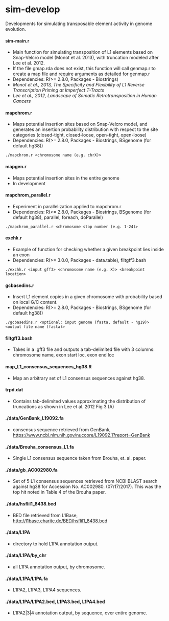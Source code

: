 # sim-develop
Developments for simulating transposable element activity in genome evolution.

#### sim-main.r
* Main function for simulating transposition of L1 elements based on Snap-Velcro model (Monot et al. 2013), with truncation modeled after Lee et al. 2012.
* If the file gmap.rda does not exist, this function will call genmap.r to create a map file and require arguments as detailed for genmap.r
* Dependencies: R(>= 2.8.0, Packages - Biostrings)
* *Monot et al., 2013, The Specificity and Flexibility of L1 Reverse Transcription Priming at Imperfect T-Tracts*
* *Lee et al., 2012, Landscape of Somatic Retrotransposition in Human Cancers*

#### mapchrom.r
* Maps potential insertion sites based on Snap-Velcro model, and generates an insertion probability distribution with respect to the site categories (closed-tight, closed-loose, open-tight, open-loose)
* Dependencies: R(>= 2.8.0, Packages - Biostrings, BSgenome (for default hg38))
```
./mapchrom.r <chromosome name (e.g. chrX)>
```
#### mapgen.r
* Maps potential insertion sites in the entire genome
* In development

#### mapchrom_parallel.r
* Experiment in parallelization applied to mapchrom.r 
* Dependencies: R(>= 2.8.0, Packages - Biostrings, BSgenome (for default hg38), parallel, foreach, doParallel)
```
./mapchrom_parallel.r <chromosome stop number (e.g. 1-24)>
```

#### exchk.r
* Example of function for checking whether a given breakpoint lies inside an exon
* Dependencies: R(>= 3.0.0, Packages - data.table), filtgff3.bash
```
./exchk.r <input gff3> <chromosome name (e.g. X)> <breakpoint location>
```

#### gcbasedins.r
* Insert L1 element copies in a given chromosome with probability based on local G/C content.
* Dependencies: R(>= 2.8.0, Packages - Biostrings, BSgenome (for default hg38))
```
./gcbasedins.r <optional: input genome (fasta, default - hg19)> <output file name (fasta)>
```
#### filtgff3.bash
* Takes in a .gff3 file and outputs a tab-delimited file with 3 columns: chromosome name, exon start loc, exon end loc

#### map_L1_consensus_sequences_hg38.R
* Map an arbitrary set of L1 consensus sequences against hg38. 

#### trpd.dat
* Contains tab-delimited values approximating the distribution of truncations as shown in Lee et al. 2012 Fig 3 (A)

#### ./data/GenBank_L19092.fa 
* consensus sequence retrieved from GenBank, https://www.ncbi.nlm.nih.gov/nuccore/L19092.1?report=GenBank

#### ./data/Brouha_consensus_L1.fa 
* Single L1 consensus sequence taken from Brouha, et. al. paper. 

#### ./data/gb_AC002980.fa 
* Set of 5 L1 consensus sequences retrieved from NCBI BLAST search against hg38 for Accession No. AC002980. (07/17/2017). This was the top hit noted in Table 4 of the Brouha paper. 

#### ./data/hsflil1_8438.bed
* BED file retrieved from L1Base, http://l1base.charite.de/BED/hsflil1_8438.bed

#### ./data/L1PA
* directory to hold L1PA annotation output.

#### ./data/L1PA/by_chr
* all L1PA annotation output, by chromosome.

#### ./data/L1PA/L1PA.fa
* L1PA2, L1PA3, L1PA4 sequences.

#### ./data/L1PA/L1PA2.bed, L1PA3.bed, L1PA4.bed
* L1PA2|3|4 annotation output, by sequence, over entire genome.

